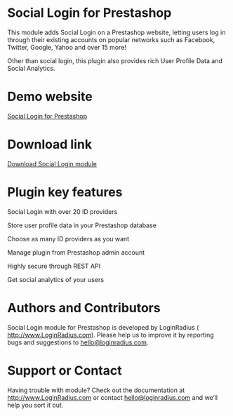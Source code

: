 Social Login for Prestashop
===========================

This module adds Social Login on a Prestashop website, letting users log in through their existing accounts on popular networks such as Facebook, Twitter, Google, Yahoo and over 15 more!

Other than social login, this plugin also provides rich User Profile Data and Social Analytics.

Demo website
===

<a href="http://prestashop.loginradius.com" target="_blank">Social Login for Prestashop</a>

Download link
===
<a href="http://loginradius-social-plugins.s3.amazonaws.com/Prestashop/social-login.zip"> Download Social Login module</a>

Plugin key features
===
Social Login with over 20 ID providers

Store user profile data in your Prestashop database

Choose as many ID providers as you want

Manage plugin from Prestashop admin account

Highly secure through REST API

Get social analytics of your users

Authors and Contributors
===
Social Login module for Prestashop is developed by LoginRadius ( http://www.LoginRadius.com). Please help us to improve it by reporting bugs and suggestions to hello@loginradius.com.

Support or Contact
===
Having trouble with module? Check out the documentation at http://www.LoginRadius.com or contact hello@loginradius.com and we’ll help you sort it out.
